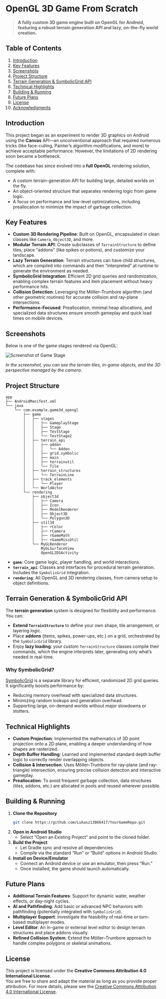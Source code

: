 # OpenGL 3D Game From Scratch

> **A fully custom 3D game engine built on OpenGL for Android, featuring a robust terrain generation API and lazy, on-the-fly world creation.**

## Table of Contents
1. [Introduction](#introduction)
2. [Key Features](#key-features)
3. [Screenshots](#screenshots)
4. [Project Structure](#project-structure)
5. [Terrain Generation & SymbolicGrid API](#terrain-generation--symbolicgrid-api)
6. [Technical Highlights](#technical-highlights)
7. [Building & Running](#building--running)
8. [Future Plans](#future-plans)
9. [License](#license)
10. [Acknowledgments](#acknowledgments)

## Introduction
This project began as an experiment to render 3D graphics on Android using the **Canvas** API—an unconventional approach that required numerous tricks (like face-culling, Painter’s algorithm modifications, and more) to achieve acceptable performance. However, the limitations of 2D rendering soon became a bottleneck.

The codebase has since evolved into a **full OpenGL** rendering solution, complete with:
- A custom terrain-generation API for building large, detailed worlds on the fly.
- An object-oriented structure that separates rendering logic from game logic.
- A focus on performance and low-level optimizations, including preallocation to minimize the impact of garbage collection.

## Key Features
- **Custom 3D Rendering Pipeline**: Built on OpenGL, encapsulated in clean classes like `Camera`, `Object3D`, and more.
- **Modular Terrain API**: Create subclasses of `TerrainStructure` to define tiles, place “addons” (like spikes or potions), and customize your landscape.
- **Lazy Terrain Generation**: Terrain structures can have child structures, which are compiled into commands and then “interpreted” at runtime to generate the environment as needed.
- **SymbolicGrid Integration**: Efficient 2D grid queries and randomization, enabling complex terrain features and item placement without heavy performance hits.
- **Collision Detection**: Leveraging the Möller–Trumbore algorithm (and other geometric routines) for accurate collision and ray-plane intersections.
- **Performance-Focused**: Preallocation, minimal heap allocations, and specialized data structures ensure smooth gameplay and quick load times on mobile devices.

## Screenshots
Below is one of the game stages rendered via OpenGL:

![Screenshot of Game Stage](https://github.com/user-attachments/assets/2b78fd37-cfe1-4630-b902-ea5328005814)

*In the screenshot, you can see the terrain tiles, in-game objects, and the 3D perspective managed by the camera.*

## Project Structure
```
app
├── AndroidManifest.xml
└── java
    └── com.example.game3d_opengl
        ├── game
        │   ├── stages
        │   │   ├── GameplayStage
        │   │   ├── Stage
        │   │   ├── TestStage
        │   │   └── TestStage2
        │   ├── terrain_api
        │   │   ├── addon
        │   │   │   └── Addon
        │   │   ├── grid.symbolic
        │   │   ├── main
        │   │   ├── terrainutil
        │   │   └── Tile
        │   ├── terrain_structures
        │   │   └── TerrainLine
        │   ├── track_elements
        │   │   └── Player
        │   └── WorldActor
        └── rendering
            ├── object3d
            │   ├── Camera
            │   ├── Icon
            │   ├── ModelRenderer
            │   ├── Object3D
            │   └── Polygon3D
            ├── util3d
            │   ├── rColor
            │   ├── rCamera
            │   ├── rGameMath
            │   ├── rGameMiscUtil
            └── MyGLRenderer
                MyGLSurfaceView
                OpenGL2DSActivity
```
- **`game`**: Core game logic, player handling, and world interactions.
- **`terrain_api`**: Classes and interfaces for procedural terrain generation. Includes the `SymbolicGrid` integration.
- **`rendering`**: All OpenGL and 3D rendering classes, from camera setup to object definitions.

## Terrain Generation & SymbolicGrid API
The **terrain generation** system is designed for flexibility and performance. You can:
- **Extend `TerrainStructure`** to define your own shape, tile arrangement, or layering logic.
- Place **addons** (items, spikes, power-ups, etc.) on a grid, orchestrated by the `SymbolicGrid` library.
- Enjoy **lazy loading**: your custom `TerrainStructure` classes compile their commands, which the engine interprets later, generating only what’s needed in real-time.

### Why SymbolicGrid?
[SymbolicGrid](https://github.com/Lukasz13866417/SymbolicGrid) is a separate library for efficient, randomized 2D grid queries. It significantly boosts performance by:
- Reducing memory overhead with specialized data structures.
- Minimizing random lookups and generation overhead.
- Supporting large, on-demand worlds without major slowdowns or stutters.

## Technical Highlights
- **Custom Projection**: Implemented the mathematics of 3D point projection onto a 2D plane, enabling a deeper understanding of how shapes are rasterized.
- **Depth Buffer Handling**: Learned and implemented standard depth buffer logic to correctly render overlapping objects.
- **Collision & Intersection**: Uses Möller–Trumbore for ray-plane (and ray-triangle) intersection, ensuring precise collision detection and interactive gameplay.
- **Preallocation**: To avoid frequent garbage collection, data structures (tiles, addons, etc.) are allocated in pools and reused wherever possible.

## Building & Running
1. **Clone the Repository**  
   ```bash
   git clone https://github.com/Lukasz13866417/YourGameRepo.git
   ```
2. **Open in Android Studio**  
   - Select “Open an Existing Project” and point to the cloned folder.
3. **Build the Project**  
   - Let Gradle sync and resolve all dependencies.
   - Compile via the standard “Run” or “Build” options in Android Studio.
4. **Install on Device/Emulator**  
   - Connect an Android device or use an emulator, then press “Run.”
   - Once installed, the game should launch automatically.

## Future Plans
- **Additional Terrain Features**: Support for dynamic water, weather effects, or day-night cycles.
- **AI and Pathfinding**: Add basic or advanced NPC behaviors with pathfinding (potentially integrated with `SymbolicGrid`).
- **Multiplayer Support**: Investigate the feasibility of real-time or turn-based multiplayer modes.
- **Level Editor**: An in-game or external level editor to design terrain structures and place addons visually.
- **Refined Collision System**: Extend the Möller–Trumbore approach to handle complex polygons or skeletal animations.

## License

This project is licensed under the **Creative Commons Attribution 4.0 International License**.  
You are free to share and adapt the material as long as you provide proper attribution. For more details, please see the [Creative Commons Attribution 4.0 International License](https://creativecommons.org/licenses/by/4.0/).
